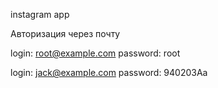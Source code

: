 instagram app

Авторизация через почту

login: root@example.com
password: root

login: jack@example.com
password: 940203Aa